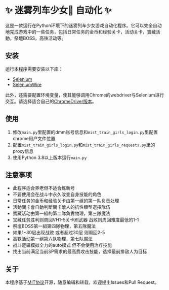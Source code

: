 
# :sparkles: 迷雾列车少女:train2: 自动化 :sparkles:

这是一款运行在Python环境下的迷雾列车少女游戏自动化程序。它可以完全自动地完成游戏中的一些任务，包括日常任务的金币和经验关卡，活动关卡，寶藏活動，祭壇BOSS，高铁活动等。

## 安装

运行本程序需要安装以下库：

- [Selenium](https://www.selenium.dev/)
- [SeleniumWire](https://selenium-wire.readthedocs.io/en/latest/)

此外，还需要配置环境变量，使其能够调用Chrome的webdriver与Selenium进行交互。请选择适合自己的[ChromeDriver版本](https://sites.google.com/a/chromium.org/chromedriver/downloads)。

## 使用

1. 修改`main.py`里配置的dmm账号信息和`mist_train_girls_login.py`里配置chrome用户文件位置
2. 配置`mist_train_girls_login.py`和`mist_train_girls_requests.py`里的proxy信息
3. 使用Python 3.8以上版本运行`main.py`

## 注意事项

- 此程序适合养老但不适合练新号
- 不要使用会在战斗中永久改变自身技能的角色
- 日常任务的金币和经验关卡由第一组的第一队负责处理
- 活動關卡會自動判斷關卡敵人的抗性類型選擇隊伍
- 寶藏活动由第一組的第二隊負責物理，第三隊魔法
- 宝藏任务胜利则周回VH1-5关卡刷武器 战败则周回难度最低的1-1
- 祭壇BOSS第一組第四隊物理，第五隊魔法
- 如果1~30层出现战败 或者超过30层 则周回2-5
- 高铁活动第一组第六队物理，第七队魔法
- 战斗逻辑模拟全力的auto模式 但不会使用治疗技能
- 找出当前满足当前SP需求的最高费攻击技能，选择最前排敌人为目标

## 关于

本程序基于[MIT协议](https://en.wikipedia.org/wiki/MIT_License)开源，随意编辑和转载，欢迎提出Issues和Pull Request。
